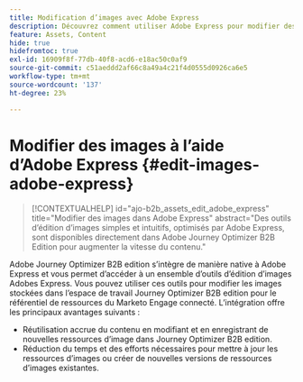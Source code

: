 ```yaml
---
title: Modification d’images avec Adobe Express
description: Découvrez comment utiliser Adobe Express pour modifier des images dans l’espace de travail Journey Optimizer B2B edition.
feature: Assets, Content
hide: true
hidefromtoc: true
exl-id: 16909f8f-77db-40f8-acd6-e18ac50c0af9
source-git-commit: c51aeddd2af66c8a49a4c21f4d0555d0926ca6e5
workflow-type: tm+mt
source-wordcount: '137'
ht-degree: 23%

---
```


# Modifier des images à l’aide d’Adobe Express {#edit-images-adobe-express}

>[!CONTEXTUALHELP]
>id="ajo-b2b_assets_edit_adobe_express"
>title="Modifier des images dans Adobe Express"
>abstract="Des outils d’édition d’images simples et intuitifs, optimisés par Adobe Express, sont disponibles directement dans Adobe Journey Optimizer B2B Edition pour augmenter la vitesse du contenu."

Adobe Journey Optimizer B2B edition s’intègre de manière native à Adobe Express et vous permet d’accéder à un ensemble d’outils d’édition d’images Adobes Express. Vous pouvez utiliser ces outils pour modifier les images stockées dans l’espace de travail Journey Optimizer B2B edition pour le référentiel de ressources du Marketo Engage connecté. L’intégration offre les principaux avantages suivants :

* Réutilisation accrue du contenu en modifiant et en enregistrant de nouvelles ressources d’image dans Journey Optimizer B2B edition.
* Réduction du temps et des efforts nécessaires pour mettre à jour les ressources d’images ou créer de nouvelles versions de ressources d’images existantes.
